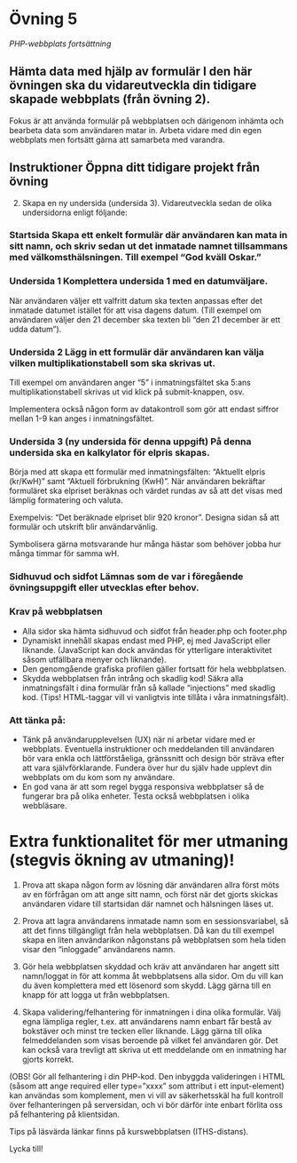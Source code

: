 # Övning 5

_PHP-webbplats fortsättning_

## Hämta data med hjälp av formulär I den här övningen ska du vidareutveckla din tidigare skapade webbplats (från övning 2).

Fokus är att använda formulär på webbplatsen och därigenom inhämta och bearbeta data som användaren matar in. Arbeta vidare med din egen webbplats men fortsätt gärna att samarbeta med varandra.

## Instruktioner Öppna ditt tidigare projekt från övning

2. Skapa en ny undersida (undersida 3). Vidareutveckla sedan de olika undersidorna enligt följande:

### Startsida Skapa ett enkelt formulär där användaren kan mata in sitt namn, och skriv sedan ut det inmatade namnet tillsammans med välkomsthälsningen. Till exempel “God kväll Oskar.”

### Undersida 1 Komplettera undersida 1 med en datumväljare.
När användaren väljer ett valfritt datum ska texten anpassas efter det inmatade datumet istället för att visa dagens datum. (Till exempel om användaren väljer den 21 december ska texten bli “den 21 december är ett udda datum”).

### Undersida 2 Lägg in ett formulär där användaren kan välja vilken multiplikationstabell som ska skrivas ut.
Till exempel om användaren anger “5” i inmatningsfältet ska 5:ans multiplikationstabell skrivas ut vid klick på submit-knappen, osv.

Implementera också någon form av datakontroll som gör att endast siffror mellan 1-9 kan anges i inmatningsfältet.

### Undersida 3 (ny undersida för denna uppgift) På denna undersida ska en kalkylator för elpris skapas.
Börja med att skapa ett formulär med inmatningsfälten: “Aktuellt elpris (kr/KwH)” samt “Aktuell förbrukning (KwH)”. När användaren bekräftar formuläret ska elpriset beräknas och värdet rundas av så att det visas med lämplig formatering och valuta.

Exempelvis: “Det beräknade elpriset blir 920 kronor”. Designa sidan så att formulär och utskrift blir användarvänlig.

Symbolisera gärna motsvarande hur många hästar som behöver jobba hur många timmar för samma wH.

### Sidhuvud och sidfot Lämnas som de var i föregående övningsuppgift eller utvecklas efter behov.

### Krav på webbplatsen
- Alla sidor ska hämta sidhuvud och sidfot från header.php och footer.php
- Dynamiskt innehåll skapas endast med PHP, ej med JavaScript eller liknande. (JavaScript kan dock användas för ytterligare interaktivitet såsom utfällbara menyer och liknande).
- Den genomgående grafiska profilen gäller fortsatt för hela webbplatsen.
- Skydda webbplatsen från intrång och skadlig kod! Säkra alla inmatningsfält i dina formulär från så kallade “injections” med skadlig kod. (Tips! HTML-taggar vill vi vanligtvis inte tillåta i våra inmatningsfält).

### Att tänka på:
- Tänk på användarupplevelsen (UX) när ni arbetar vidare med er webbplats. Eventuella instruktioner och meddelanden till användaren bör vara enkla och lättförståeliga, gränssnitt och design bör sträva efter att vara självförklarande. Fundera över hur du själv hade upplevt din webbplats om du kom som ny användare.
- En god vana är att som regel bygga responsiva webbplatser så de fungerar bra på olika enheter. Testa också webbplatsen i olika webbläsare.

# Extra funktionalitet för mer utmaning (stegvis ökning av utmaning)!

1. Prova att skapa någon form av lösning där användaren allra först möts av en förfrågan om att ange sitt namn, och först när det gjorts skickas användaren vidare till startsidan där namnet och hälsningen läses ut.

2. Prova att lagra användarens inmatade namn som en sessionsvariabel, så att det finns tillgängligt från hela webbplatsen. Då kan du till exempel skapa en liten användarikon någonstans på webbplatsen som hela tiden visar den “inloggade” användarens namn.

3. Gör hela webbplatsen skyddad och kräv att användaren har angett sitt namn/loggat in för att komma åt webbplatsens alla sidor. Om du vill kan du även komplettera med ett lösenord som skydd. Lägg gärna till en knapp för att logga ut från webbplatsen.

4. Skapa validering/felhantering för inmatningen i dina olika formulär. Välj egna lämpliga regler, t.ex. att användarens namn enbart får bestå av bokstäver och minst tre tecken eller liknande. Lägg gärna till olika felmeddelanden som visas beroende på vilket fel användaren gör. Det kan också vara trevligt att skriva ut ett meddelande om en inmatning har gjorts korrekt.

(OBS! Gör all felhantering i din PHP-kod. Den inbyggda valideringen i HTML (såsom att ange required eller type=”xxxx” som attribut i ett input-element) kan användas som komplement, men vi vill av säkerhetsskäl ha full kontroll över felhanteringen på serversidan, och vi bör därför inte enbart förlita oss på felhantering på klientsidan.

Tips på läsvärda länkar finns på kurswebbplatsen (ITHS-distans).

Lycka till!
